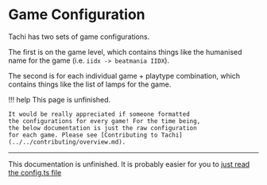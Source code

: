 # Game Configuration

Tachi has two sets of game configurations.

The first is on the game level, which contains things
like the humanised name for the game (i.e. `iidx -> beatmania IIDX`).

The second is for each individual game + playtype
combination, which contains things like the list of
lamps for the game.

!!! help
	This page is unfinished.

	It would be really appreciated if someone formatted
	the configurations for every game! For the time being,
	the below documentation is just the raw configuration
	for each game. Please see [Contributing to Tachi](../../contributing/overview.md).

*****

This documentation is unfinished. It is probably easier for you to [just read the config.ts file](https://github.com/TNG-dev/Tachi/tree/develop/common/src/config/config.ts)